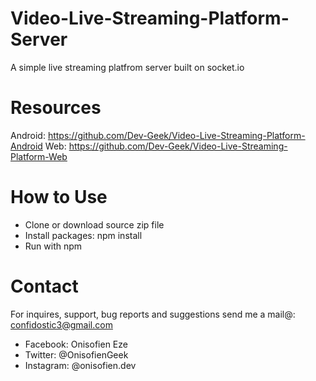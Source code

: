 # Video-Live-Streaming-Platform-Server
 A simple live streaming platfrom server built on socket.io

# Resources
Android: <a href="https://github.com/Dev-Geek/Video-Live-Streaming-Platform-Android">https://github.com/Dev-Geek/Video-Live-Streaming-Platform-Android</a>
Web: <a href="https://github.com/Dev-Geek/Video-Live-Streaming-Platform-Web">https://github.com/Dev-Geek/Video-Live-Streaming-Platform-Web</a>

# How to Use
* Clone or download source zip file
* Install packages: npm install
* Run with npm

# Contact
For inquires, support, bug reports and suggestions send me a mail@: confidostic3@gmail.com

* Facebook: Onisofien Eze
* Twitter: @OnisofienGeek
* Instagram: @onisofien.dev